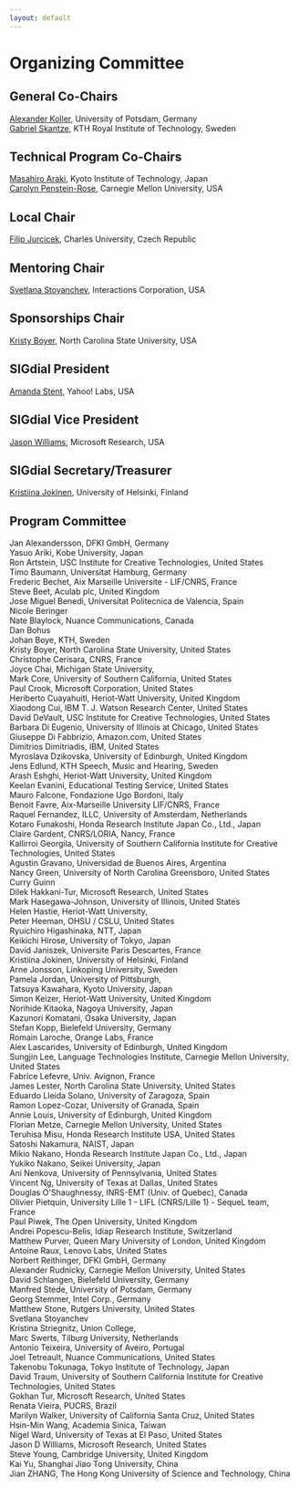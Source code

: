 ```yaml
---
layout: default
---
```


# Organizing Committee

## General Co-Chairs

[Alexander Koller](http://www.ling.uni-potsdam.de/~koller/), University of Potsdam, Germany  
[Gabriel Skantze](http://www.speech.kth.se/~gabriel/), KTH Royal Institute of Technology, Sweden

## Technical Program Co-Chairs
[Masahiro Araki](http://www.ii.is.kit.ac.jp/araki/FSwiki/wiki.cgi?page=English+page), Kyoto Institute of Technology, Japan  
[Carolyn Penstein-Rose](http://www.cs.cmu.edu/~cprose/), Carnegie Mellon University, USA

## Local Chair
[Filip Jurcicek](http://ufal.mff.cuni.cz/filip-jurcicek), Charles University, Czech Republic

## Mentoring Chair
[Svetlana Stoyanchev](http://www.cs.columbia.edu/~sstoyanchev), Interactions Corporation, USA

## Sponsorships Chair
[Kristy Boyer](http://people.engr.ncsu.edu/keboyer), North Carolina State University, USA

## SIGdial President
[Amanda Stent](http://www.amandastent.com/), Yahoo! Labs, USA

## SIGdial Vice President
[Jason Williams](http://research.microsoft.com/en-us/people/jawillia), Microsoft Research, USA

## SIGdial Secretary/Treasurer
[Kristiina Jokinen](http://www.ling.helsinki.fi/~kjokinen/), University of Helsinki, Finland

## Program Committee
Jan Alexandersson, DFKI GmbH, Germany  
Yasuo Ariki, Kobe University, Japan  
Ron Artstein, USC Institute for Creative Technologies, United States  
Timo Baumann, Universitat Hamburg, Germany  
Frederic Bechet, Aix Marseille Universite - LIF/CNRS, France  
Steve Beet, Aculab plc, United Kingdom  
Jose Miguel Benedi, Universitat Politecnica de Valencia, Spain  
Nicole Beringer   
Nate Blaylock, Nuance Communications, Canada  
Dan Bohus   
Johan Boye, KTH, Sweden  
Kristy Boyer, North Carolina State University, United States  
Christophe Cerisara, CNRS, France  
Joyce Chai, Michigan State University,   
Mark Core, University of Southern California, United States  
Paul Crook, Microsoft Corporation, United States  
Heriberto Cuayahuitl, Heriot-Watt University, United Kingdom  
Xiaodong Cui, IBM T. J. Watson Research Center, United States  
David DeVault, USC Institute for Creative Technologies, United States  
Barbara Di Eugenio, University of Illinois at Chicago, United States  
Giuseppe Di Fabbrizio, Amazon.com, United States  
Dimitrios Dimitriadis, IBM, United States  
Myroslava Dzikovska, University of Edinburgh, United Kingdom  
Jens Edlund, KTH Speech, Music and Hearing, Sweden  
Arash Eshghi, Heriot-Watt University, United Kingdom  
Keelan Evanini, Educational Testing Service, United States  
Mauro Falcone, Fondazione Ugo Bordoni, Italy  
Benoit Favre, Aix-Marseille University LIF/CNRS, France  
Raquel Fernandez, ILLC, University of Amsterdam, Netherlands  
Kotaro Funakoshi, Honda Research Institute Japan Co., Ltd., Japan  
Claire Gardent, CNRS/LORIA, Nancy, France  
Kallirroi Georgila, University of Southern California Institute for Creative Technologies, United States  
Agustin Gravano, Universidad de Buenos Aires, Argentina  
Nancy Green, University of North Carolina Greensboro, United States  
Curry Guinn   
Dilek Hakkani-Tur, Microsoft Research, United States  
Mark Hasegawa-Johnson, University of Illinois, United States  
Helen Hastie, Heriot-Watt University,   
Peter Heeman, OHSU / CSLU, United States  
Ryuichiro Higashinaka, NTT, Japan  
Keikichi Hirose, University of Tokyo, Japan  
David Janiszek, Universite Paris Descartes, France  
Kristiina Jokinen, University of Helsinki, Finland  
Arne Jonsson, Linkoping University, Sweden  
Pamela Jordan, University of Pittsburgh,   
Tatsuya Kawahara, Kyoto University, Japan  
Simon Keizer, Heriot-Watt University, United Kingdom  
Norihide Kitaoka, Nagoya University, Japan  
Kazunori Komatani, Osaka University, Japan  
Stefan Kopp, Bielefeld University, Germany  
Romain Laroche, Orange Labs, France  
Alex Lascarides, University of Edinburgh, United Kingdom  
Sungjin Lee, Language Technologies Institute, Carnegie Mellon University, United States  
Fabrice Lefevre, Univ. Avignon, France  
James Lester, North Carolina State University, United States  
Eduardo Lleida Solano, University of Zaragoza, Spain  
Ramon Lopez-Cozar, University of Granada, Spain  
Annie Louis, University of Edinburgh, United Kingdom  
Florian Metze, Carnegie Mellon University, United States  
Teruhisa Misu, Honda Research Institute USA, United States  
Satoshi Nakamura, NAIST, Japan  
Mikio Nakano, Honda Research Institute Japan Co., Ltd., Japan  
Yukiko Nakano, Seikei University, Japan  
Ani Nenkova, University of Pennsylvania, United States  
Vincent Ng, University of Texas at Dallas, United States  
Douglas O'Shaughnessy, INRS-EMT (Univ. of Quebec), Canada  
Olivier Pietquin, University Lille 1 - LIFL (CNRS/Lille 1) - SequeL team, France  
Paul Piwek, The Open University, United Kingdom  
Andrei Popescu-Belis, Idiap Research Institute, Switzerland  
Matthew Purver, Queen Mary University of London, United Kingdom  
Antoine Raux, Lenovo Labs, United States  
Norbert Reithinger, DFKI GmbH, Germany  
Alexander Rudnicky, Carnegie Mellon University, United States  
David Schlangen, Bielefeld University, Germany  
Manfred Stede, University of Potsdam, Germany  
Georg Stemmer, Intel Corp., Germany  
Matthew Stone, Rutgers University, United States  
Svetlana Stoyanchev   
Kristina Striegnitz, Union College,   
Marc Swerts, Tilburg University, Netherlands  
Antonio Teixeira, University of Aveiro, Portugal  
Joel Tetreault, Nuance Communications, United States  
Takenobu Tokunaga, Tokyo Institute of Technology, Japan  
David Traum, University of Southern California Institute for Creative Technologies, United States  
Gokhan Tur, Microsoft Research, United States  
Renata Vieira, PUCRS, Brazil  
Marilyn Walker, University of California Santa Cruz, United States  
Hsin-Min Wang, Academia Sinica, Taiwan  
Nigel Ward, University of Texas at El Paso, United States  
Jason D Williams, Microsoft Research, United States  
Steve Young, Cambridge University, United Kingdom  
Kai Yu, Shanghai Jiao Tong University, China  
Jian ZHANG, The Hong Kong University of Science and Technology, China  
